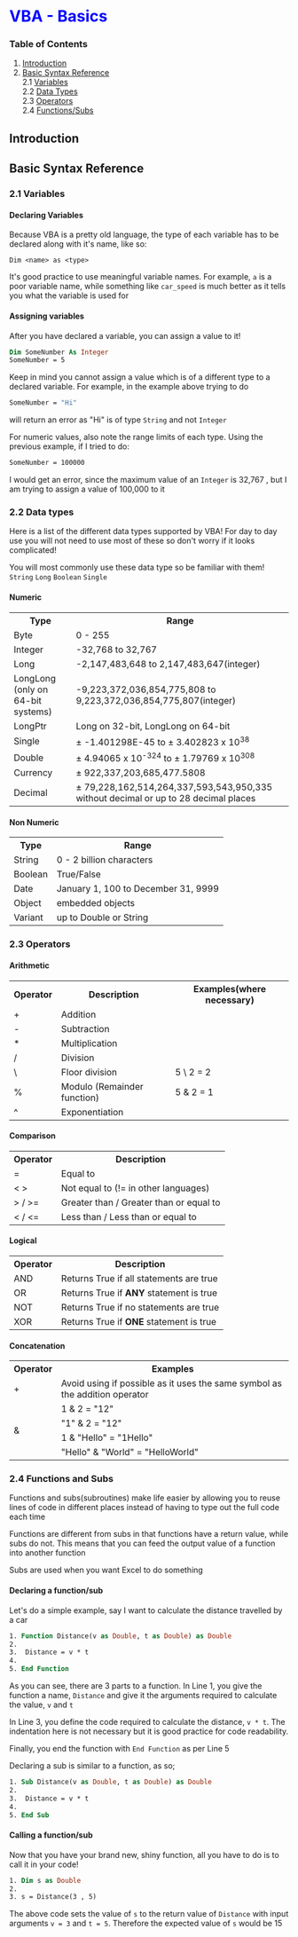 # <span style="color:blue">VBA - Basics</span>

### Table of Contents

1. [Introduction](#1)
2. [Basic Syntax Reference](#2)<br>
    2.1 [Variables](#2.1) <br>
    2.2 [Data Types](#2.2) <br>
    2.3 [Operators](#2.3) <br>
    2.4 [Functions/Subs](#2.4)

## Introduction <a name="1"></a>
	
## Basic Syntax Reference <a name="2"></a>

### 2.1 Variables <a name="2.1"></a>
#### Declaring Variables

Because VBA is a pretty old language, the type of each variable has to be declared along with it's name, like so:

```
Dim <name> as <type>
```

It's good practice to use meaningful variable names. For example, `a` is a poor variable name, while something like `car_speed` is much better as it tells you what the variable is used for

#### Assigning variables

After you have declared a variable, you can assign a value to it!

```vb
Dim SomeNumber As Integer
SomeNumber = 5
```

Keep in mind you cannot assign a value which is of a different type to a declared variable. For example, in the example above trying to do

```vb
SomeNumber = "Hi"
```
will return an error as "Hi" is of type `String` and not `Integer`

For numeric values, also note the range limits of each type. Using the previous example, if I tried to do:

```vb
SomeNumber = 100000
```

I would get an error, since the maximum value of an `Integer` is 32,767 , but I am trying to assign a value of 100,000 to it


### 2.2 Data types <a name="2.2"></a>

Here is a list of the different data types supported by VBA! For day to day use you will not need to use most of these so don't worry if it looks complicated!

You will most commonly use these data type so be familiar with them!
`String` `Long` `Boolean` `Single`

#### Numeric

<table style="width:100%">
	<tr>
		<th> Type </th>
		<th> Range</th>
	</tr>
	<tr>
		<td>  Byte </td>
		<td> 0 - 255 </td>
	</tr>
	<tr>
		<td>  Integer </td>
		<td> -32,768 to 32,767 </td>
	</tr>
	<tr>
		<td>  Long </td>
		<td> -2,147,483,648 to 2,147,483,647(integer)  </td>
	</tr>
	<tr>
		<td> LongLong (only on 64-bit systems)</td>
		<td> -9,223,372,036,854,775,808 to 9,223,372,036,854,775,807(integer)</td>
	</tr>
	<tr>
		<td>LongPtr</td>
		<td> Long on 32-bit, LongLong on 64-bit</td>
	</tr>
	<tr>
		<td>  Single </td>
		<td> &#177; -1.401298E-45  to &#177; 3.402823 x 10<sup>38</sup></td>
	</tr>
	<tr>
		<td>  Double </td>
		<td> &#177; 4.94065 x 10<sup>-324</sup> to &#177; 1.79769 x 10<sup>308</sup></td>
	</tr>
	<tr>
		<td>  Currency </td>
		<td> &#177; 922,337,203,685,477.5808  </td>
	</tr>
	<tr>
		<td>  Decimal </td>
		<td> &#177; 79,228,162,514,264,337,593,543,950,335 without decimal or up to 28 decimal places</td>
	</tr>

</table>

#### Non Numeric 

<table style="width:100%">
	<tr>
		<th> Type </th>
		<th> Range</th>
	</tr>
	<tr>
		<td> String </td>
		<td> 0 - 2 billion characters </td>
	</tr>
	<tr>
		<td> Boolean </td>
		<td> True/False </td>
	</tr>
	<tr>
		<td> Date </td>
		<td> January 1, 100 to December 31, 9999 </td>
	</tr>
	<tr>
		<td> Object </td>
		<td> embedded objects </td>
	</tr>
	<tr>
		<td> Variant </td>
		<td> up to Double or String </td>
	</tr>
</table>


### 2.3 Operators <a name="2.3"></a>

#### Arithmetic

<table style="width:100%">
	<tr>
		<th>Operator</th>
		<th>Description</th>
		<th>Examples(where necessary)</th>
	</tr>
	<tr>
		<td> + </td>
		<td> Addition </td>
		<td></td>
	</tr>
	<tr>
		<td> - </td>
		<td> Subtraction </td>
		<td></td>
	</tr>
	<tr>
		<td> * </td>
		<td> Multiplication</td>
		<td></td>
	</tr>
	<tr>
		<td> / </td>
		<td> Division </td>
		<td></td>
	</tr>
	<tr>
		<td> \ </td>
		<td> Floor division </td>
		<td> 5 \ 2 = 2</td>
	</tr>
	<tr>
		<td> % </td>
		<td> Modulo (Remainder function) </td>
		<td> 5 & 2 = 1 </td>
	</tr>
	<tr>
		<td> ^ </td>
		<td> Exponentiation </td>
		<td></td>
	</tr>
	
</table>

#### Comparison

<table style="width:100%">
	<tr>
		<th>Operator</th>
		<th>Description</th>
	</tr>
	<tr>
		<td> = </td>
		<td> Equal to </td>
	</tr>
	<tr>
		<td> &lt; &gt; </td>
		<td> Not equal to (!= in other languages) </td>
	</tr>
	<tr>
		<td> > / >= </td>
		<td> Greater than / Greater than or equal to </td>
	</tr>
	<tr>
		<td> &lt; / &lt;= </td>
		<td> Less than / Less than or equal to </td>
	</tr>	
	
</table>


#### Logical

<table style="width:100%">
	<tr>
		<th>Operator</th>
		<th>Description</th>
	</tr>
	<tr>
		<td> AND </td>
		<td> Returns True if all statements are true </td>
	</tr>
	<tr>
		<td> OR </td>
		<td> Returns True if <b>ANY</b> statement is true </td>
	</tr>
	<tr>
		<td> NOT </td>
		<td> Returns True if no statements are true </td>
	</tr>
	<tr>
		<td> XOR </td>
		<td> Returns True if <b>ONE</b> statement is true </td>
	</tr>	
	
</table>

#### Concatenation



<table style="width:100%">
	<tr>
		<th>Operator</th>
		<th>Examples</th>
	</tr>
	<tr>
		<td> + </td>
		<td> Avoid using if possible as it uses the same symbol as the addition operator </td>
	</tr>
	<tr>
		<td rowspan=4> & </td>
		<td> 1 & 2 = "12" </td>
	</tr>
	<tr>
		<td> "1" & 2 = "12"</td>
	</tr>
	<tr> 
		<td>1 & "Hello" = "1Hello"</td>
	</tr>
	<tr>
		<td> "Hello" & "World" = "HelloWorld" </td>
	</tr>
	
</table>

### 2.4 Functions and Subs <a name="2.4"></a>

Functions and subs(subroutines) make life easier by allowing you to reuse lines of code in different places instead of having to type out the full code each time

Functions are different from subs in that functions have a return value, while subs do not. This means that you can feed the output value of a function into another function

Subs are used when you want Excel to do something

#### Declaring a function/sub

Let's do a simple example, say I want to calculate the distance travelled by a car

```vb
1. Function Distance(v as Double, t as Double) as Double
2.
3. 	Distance = v * t 
4.
5. End Function
```

As you can see, there are 3 parts to a function. In Line 1, you give the function a name, `Distance` and give it the arguments required to calculate the value, `v` and `t`

In Line 3, you define the code required to calculate the distance, `v * t`. The indentation here is not necessary but it is good practice for code readability.

Finally, you end the function with `End Function` as per Line 5

Declaring a sub is similar to a function, as so;

```vb
1. Sub Distance(v as Double, t as Double) as Double
2.
3. 	Distance = v * t 
4.
5. End Sub
```

#### Calling a function/sub

Now that you have your brand new, shiny function, all you have to do is to call it in your code!

```vb
1. Dim s as Double
2. 
3. s = Distance(3 , 5)
```

The above code sets the value of `s` to the return value of `Distance` with input arguments `v = 3` and `t = 5`. Therefore the expected value of `s` would be 15

